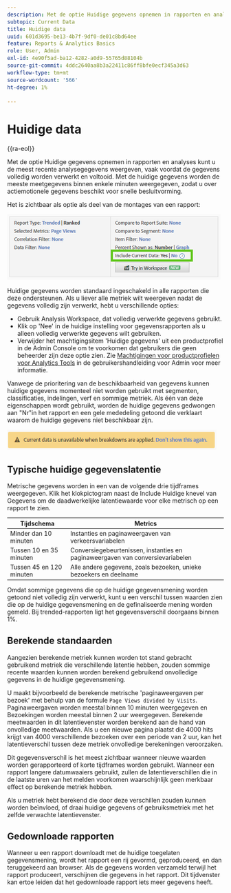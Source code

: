 ```yaml
---
description: Met de optie Huidige gegevens opnemen in rapporten en analyses kunt u de meest recente analysegegevens weergeven, vaak voordat de gegevens volledig worden verwerkt en voltooid. Met de huidige gegevens worden de meeste meetgegevens binnen enkele minuten weergegeven, zodat u over actiemotionele gegevens beschikt voor snelle besluitvorming.
subtopic: Current Data
title: Huidige data
uuid: 601d3695-be13-4b7f-9df0-de01c8bd64ee
feature: Reports & Analytics Basics
role: User, Admin
exl-id: 4e90f5ad-ba12-4282-a0d9-55765d88104b
source-git-commit: 4ddc2640aa8b3a22411c86ff8bfe0ecf345a3d63
workflow-type: tm+mt
source-wordcount: '566'
ht-degree: 1%

---
```


# Huidige data

{{ra-eol}}

Met de optie Huidige gegevens opnemen in rapporten en analyses kunt u de meest recente analysegegevens weergeven, vaak voordat de gegevens volledig worden verwerkt en voltooid. Met de huidige gegevens worden de meeste meetgegevens binnen enkele minuten weergegeven, zodat u over actiemotionele gegevens beschikt voor snelle besluitvorming.

Het is zichtbaar als optie als deel van de montages van een rapport:

![Huidige gegevensschermafbeelding](assets/current_data.png)

Huidige gegevens worden standaard ingeschakeld in alle rapporten die deze ondersteunen. Als u liever alle metriek wilt weergeven nadat de gegevens volledig zijn verwerkt, hebt u verschillende opties:

* Gebruik Analysis Workspace, dat volledig verwerkte gegevens gebruikt.
* Klik op &#39;Nee&#39; in de huidige instelling voor gegevensrapporten als u alleen volledig verwerkte gegevens wilt gebruiken.
* Verwijder het machtigingsitem &#39;Huidige gegevens&#39; uit een productprofiel in de Admin Console om te voorkomen dat gebruikers die geen beheerder zijn deze optie zien. Zie [Machtigingen voor productprofielen voor Analytics Tools](/help/admin/admin-console/permissions/analytics-tools.md) in de gebruikershandleiding voor Admin voor meer informatie.

Vanwege de prioritering van de beschikbaarheid van gegevens kunnen huidige gegevens momenteel niet worden gebruikt met segmenten, classificaties, indelingen, verf en sommige metriek. Als één van deze eigenschappen wordt gebruikt, worden de huidige gegevens gedwongen aan &quot;Nr&quot;in het rapport en een gele mededeling getoond die verklaart waarom de huidige gegevens niet beschikbaar zijn.

![Huidige gegevensmelding](assets/current_data_notice.png)

## Typische huidige gegevenslatentie

Metrische gegevens worden in een van de volgende drie tijdframes weergegeven. Klik het klokpictogram naast de Include Huidige knevel van Gegevens om de daadwerkelijke latentiewaarde voor elke metrisch op een rapport te zien.

| Tijdschema | Metrics |
| --- | --- |
| Minder dan 10 minuten | Instanties en paginaweergaven van verkeersvariabelen |
| Tussen 10 en 35 minuten | Conversiegebeurtenissen, instanties en paginaweergaven van conversievariabelen |
| Tussen 45 en 120 minuten | Alle andere gegevens, zoals bezoeken, unieke bezoekers en deelname |

Omdat sommige gegevens die op de huidige gegevensmening worden getoond niet volledig zijn verwerkt, kunt u een verschil tussen waarden zien die op de huidige gegevensmening en de gefinaliseerde mening worden gemeld. Bij trended-rapporten ligt het gegevensverschil doorgaans binnen 1%.

## Berekende standaarden

Aangezien berekende metriek kunnen worden tot stand gebracht gebruikend metriek die verschillende latentie hebben, zouden sommige recente waarden kunnen worden berekend gebruikend onvolledige gegevens in de huidige gegevensmening.

U maakt bijvoorbeeld de berekende metrische &#39;paginaweergaven per bezoek&#39; met behulp van de formule `Page Views divided by Visits`. Paginaweergaven worden meestal binnen 10 minuten weergegeven en Bezoekingen worden meestal binnen 2 uur weergegeven. Berekende meetwaarden in dit latentievenster worden berekend aan de hand van onvolledige meetwaarden. Als u een nieuwe pagina plaatst die 4000 hits krijgt van 4000 verschillende bezoeken over een periode van 2 uur, kan het latentieverschil tussen deze metriek onvolledige berekeningen veroorzaken.

Dit gegevensverschil is het meest zichtbaar wanneer nieuwe waarden worden gerapporteerd of korte tijdframes worden gebruikt. Wanneer een rapport langere datumwaaiers gebruikt, zullen de latentieverschillen die in de laatste uren van het melden voorkomen waarschijnlijk geen merkbaar effect op berekende metriek hebben.

Als u metriek hebt berekend die door deze verschillen zouden kunnen worden beïnvloed, of draai huidige gegevens of gebruiksmetriek met het zelfde verwachte latentievenster.

## Gedownloade rapporten

Wanneer u een rapport downloadt met de huidige toegelaten gegevensmening, wordt het rapport een rij gevormd, geproduceerd, en dan teruggekeerd aan browser. Als de gegevens worden verzameld terwijl het rapport produceert, verschijnen die gegevens in het rapport. Dit tijdvenster kan ertoe leiden dat het gedownloade rapport iets meer gegevens heeft.
